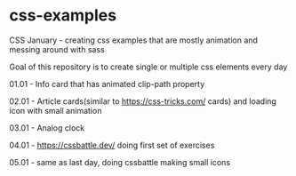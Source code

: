 # css-examples
CSS January - creating css examples that are mostly animation and messing around with sass

Goal of this repository is to create single or multiple css elements every day

01.01 - Info card that has animated clip-path property 

02.01 - Article cards(similar to https://css-tricks.com/ cards) and loading icon with small animation

03.01 - Analog clock

04.01 - https://cssbattle.dev/ doing first set of exercises

05.01 - same as last day, doing cssbattle making small icons
